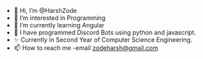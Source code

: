 - 👋 Hi, I’m @HarshZode
- 👀 I’m interested in Programming
- 🌱 I’m currently learning Angular
- 👑 I have programmed Discord Bots using python and javascript.
- ✨ Currently in Second Year of Computer Science Engineering.
- 📫 How to reach me -email zodeharsh@gmail.com


<!---
HarshZode/HarshZode is a ✨ special ✨ repository because its `README.md` (this file) appears on your GitHub profile.
You can click the Preview link to take a look at your changes.
--->
